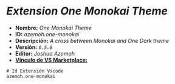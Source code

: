 <!-- Autor: Daniel Benjamin Perez Morales -->
<!-- GitHub: https://github.com/DanielBenjaminPerezMoralesDev13 -->
<!-- Gitlab: https://gitlab.com/DanielBenjaminPerezMoralesDev13 -->
<!-- Correo electrónico: danielperezdev@proton.me -->

# ***Extension One Monokai Theme***

- **Nombre:** *One Monokai Theme*
- **ID:** *azemoh.one-monokai*
- **Descripción:** *A cross between Monokai and One Dark theme*
- **Versión:** *`0.5.0`*
- **Editor:** *Joshua Azemoh*
- **[Vínculo de VS Marketplace:](https://marketplace.visualstudio.com/items?itemName=azemoh.one-monokai "https://marketplace.visualstudio.com/items?itemName=azemoh.one-monokai")**

```plaintext
# Id Extensión Vscode
azemoh.one-monokai
```

